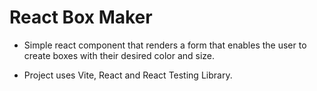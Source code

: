 # React Box Maker

 - Simple react component that renders a form that enables the user to create boxes with their desired color and size.

 - Project uses Vite, React and React Testing Library. 


